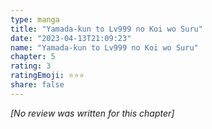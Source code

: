 ```yaml
---
type: manga
title: "Yamada-kun to Lv999 no Koi wo Suru"
date: "2023-04-13T21:09:23"
name: "Yamada-kun to Lv999 no Koi wo Suru"
chapter: 5
rating: 3
ratingEmoji: ⭐️⭐️⭐️
share: false
---
```


_[No review was written for this chapter]_
